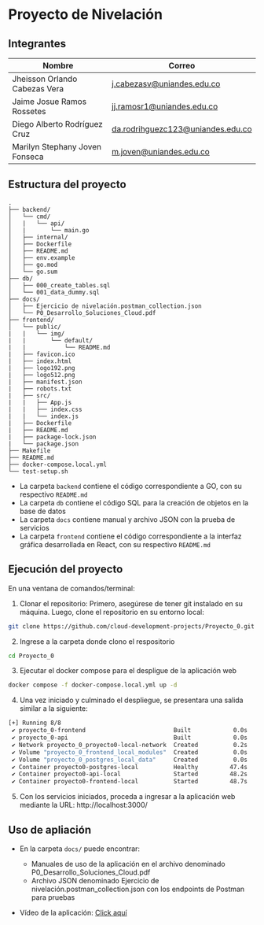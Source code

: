 # Proyecto de Nivelación

## Integrantes

Nombre | Correo |
---|---|
Jheisson Orlando Cabezas Vera | j.cabezasv@uniandes.edu.co        |
Jaime Josue Ramos Rossetes    | jj.ramosr1@uniandes.edu.co        |
Diego Alberto Rodríguez Cruz  | da.rodrihguezc123@uniandes.edu.co |
Marilyn Stephany Joven Fonseca| m.joven@uniandes.edu.co           |

## Estructura del proyecto

```
.
├── backend/
│   └── cmd/
│   |   └── api/
│   |       └── main.go
│   ├── internal/
│   ├── Dockerfile
│   ├── README.md
│   ├── env.example
│   ├── go.mod
│   └── go.sum
├── db/
│   ├── 000_create_tables.sql
│   └── 001_data_dummy.sql
├── docs/
│   ├── Ejercicio de nivelación.postman_collection.json
│   └── P0_Desarrollo_Soluciones_Cloud.pdf
├── frontend/
│   └── public/
|   |   └── img/
|   |       └── default/
|   |           └── README.md
|   ├── favicon.ico
|   ├── index.html
|   ├── logo192.png
|   ├── logo512.png
|   ├── manifest.json
|   ├── robots.txt
|   ├── src/
|   |   ├── App.js
|   |   ├── index.css
|   |   └── index.js
|   ├── Dockerfile
|   ├── README.md
|   ├── package-lock.json
|   └── package.json
├── Makefile
├── README.md
├── docker-compose.local.yml
└── test-setup.sh

```
- La carpeta `backend` contiene el código correspondiente a GO, con su respectivo `README.md`
- La carpeta `db` contiene el código SQL para la creación de objetos en la base de datos
- La carpeta `docs` contiene manual y archivo JSON con la prueba de servicios
- La carpeta `frontend` contiene el código correspondiente a la interfaz gráfica desarrollada en React, con su respectivo `README.md`


## Ejecución del proyecto

En una ventana de comandos/terminal:

1. Clonar el repositorio: Primero, asegúrese de tener git instalado en su máquina. Luego, clone el repositorio en su entorno local:
```bash
git clone https://github.com/cloud-development-projects/Proyecto_0.git
```

2. Ingrese a la carpeta donde clono el respositorio
```bash
cd Proyecto_0
```

3. Ejecutar el docker compose para el despligue de la aplicación web
```bash
docker compose -f docker-compose.local.yml up -d
```

4. Una vez iniciado y culminado el despliegue, se presentara una salida similar a la siguiente:
```bash
[+] Running 8/8
 ✔ proyecto_0-frontend                         Built            0.0s 
 ✔ proyecto_0-api                              Built            0.0s 
 ✔ Network proyecto_0_proyecto0-local-network  Created          0.2s 
 ✔ Volume "proyecto_0_frontend_local_modules"  Created          0.0s 
 ✔ Volume "proyecto_0_postgres_local_data"     Created          0.0s 
 ✔ Container proyecto0-postgres-local          Healthy         47.4s 
 ✔ Container proyecto0-api-local               Started         48.2s 
 ✔ Container proyecto0-frontend-local          Started         48.7s
```

5. Con los servicios iniciados, proceda a ingresar a la aplicación web mediante la URL: http://localhost:3000/

## Uso de apliación

- En la carpeta `docs/` puede encontrar:
  - Manuales de uso de la aplicación en el archivo denominado P0_Desarrollo_Soluciones_Cloud.pdf
  - Archivo JSON denominado Ejercicio de nivelación.postman_collection.json con los endpoints de Postman para pruebas

- Vídeo de la aplicación: [Click aquí](https://www.loom.com/share/2332f923c548481e88acbd736757d6d0?sid=6baeb42e-8aa3-4ac8-b3c8-0afe3c87da53)


